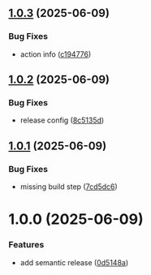 ## [1.0.3](https://github.com/1k-off/action-oras-push/compare/v1.0.2...v1.0.3) (2025-06-09)


### Bug Fixes

* action info ([c194776](https://github.com/1k-off/action-oras-push/commit/c1947763b60cebb40c1708c3606fdf9221e456bb))

## [1.0.2](https://github.com/1k-off/action-oras-push/compare/v1.0.1...v1.0.2) (2025-06-09)


### Bug Fixes

* release config ([8c5135d](https://github.com/1k-off/action-oras-push/commit/8c5135d1bd33bac721ea407ade1664fada4d67e3))

## [1.0.1](https://github.com/1k-off/action-oras-push/compare/v1.0.0...v1.0.1) (2025-06-09)


### Bug Fixes

* missing build step ([7cd5dc6](https://github.com/1k-off/action-oras-push/commit/7cd5dc6ce102c93abece4fa05af6139a40934a56))

# 1.0.0 (2025-06-09)


### Features

* add semantic release ([0d5148a](https://github.com/1k-off/action-oras-push/commit/0d5148ad940be4ce0818f5b4bb739073c6dc07f0))
